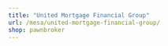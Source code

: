 ```yaml
---
title: "United Mortgage Financial Group"
url: /mesa/united-mortgage-financial-group/
shop: pawnbroker
---
```

